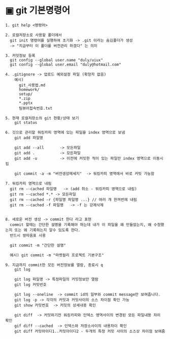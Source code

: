 # ▣ git 기본명령어

    1. git help <명령어>

    2. 로컬저장소로 사용할 폴더에서
      git init 명령어를 실행하여 초기화 -> .git 이라는 숨김폴더가 생성
      -> "지금부터 이 폴더를 버전관리 하겠다" 는 의미

    3. 커밋정보 등록
      git config --global user.name "duly/uiux"
      git config --global user.email "duly@hotmail.com"

    4. .gitignore -> 업로드 예외설정 파일 (확장자 없음)
        예시)
          git_사용법.md
          homework/
          setup/
          *.zip
          *.pptx
          팀뷰어접속번호.txt

    5. 현재 로컬저장소의 git 현황/상태 보기
        git status

    6. 깃으로 관리할 워킹카피 영역에 있는 파일을 index 영역으로 보냄
        git add 파일명

        git add --all		-> 모든파일
        git add .			-> 모든파일
        git add -u  		-> 이전에 커밋한 적이 있는 파일만 index 영역으로 이동시킴

        git commit -a -m "버전생성메세지"  -> 워킹카피 영역에서 바로 커밋 가능함

    7. 워킹카피 영역으로 내림
      git rm --cached 파일명   -> (add 취소 - 워킹카피 영역으로 내림)
      git rm --cached *.* -> 모든파일
      git rm --cached -r {파일명 파일명 ...} // 여러 개 한꺼번에 내림
      git rm --cached -f 파일명   -> -f 는 강제삭제


    8. 새로운 버전 생성 -> commit 한다 라고 표현
      commit 할때는 간단한 설명을 기록해야 하는데 내가 이 파일을 왜 만들었는지, 왜 수정했는지 또는 왜 기록하는지 알수 있도록 한다.
      반드시 쌍따옴표 사용

      git commit -m "간단한 설명"

      예시) git commit -m "마켓컬리 프로젝트 기본구조"

    9. 지금까지 commit한 모든 버전정보를 열람, 종료시 q
        git log

        git log 파일명 -> 특정파일의 커밋정보만 열람
        git log 커밋번호

        git log --oneline  -> commit id의 일부와 commit message만 보여줍니다.
        git log -p -> 각각의 커밋과 커밋사이의 소스 차이점 확인 가능
        git show 커밋번호  -> 커밋의 상세내용 확인

        git diff  -> 커밋하기전 워킹카피와 인덱스 영역사이의 변경된 모든 파일내용 차이 확인
        gif diff --cached  -> 인덱스와 저장소사이의 내용차이 확인
        git diff 커밋아이디1..커밋아이디2 - 두개의 특정 커밋 사이의 소스상 차이점 보여줌

